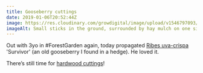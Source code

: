 ```yaml
---
title: Gooseberry cuttings
date: 2019-01-06T20:52:44Z
image: https://res.cloudinary.com/growdigital/image/upload/v1546797093/gooseberry-7C755D00.jpg
imageAlt: Small sticks in the ground, surrounded by hay mulch on one side, sheet mulch on the other
---
```


Out with 3yo in #ForestGarden again, today propagated [Ribes uva-crispa](https://pfaf.org/user/plant.aspx?latinname=Ribes+uva-crispa) 'Survivor' (an old gooseberry I found in a hedge). He loved it.

There’s still time for [hardwood cuttings](https://www.forestgarden.wales/blog/when-is-the-best-time-for-hardwood-cuttings/)!
